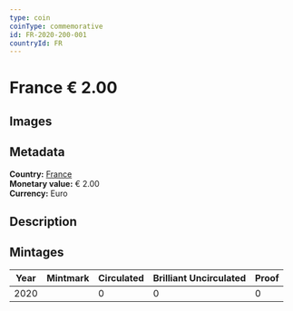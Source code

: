 ```yaml
---
type: coin
coinType: commemorative
id: FR-2020-200-001
countryId: FR
---
```


# France € 2.00

## Images


## Metadata

**Country:** [France](../../Countries/France/index.md)\
**Monetary value:** € 2.00\
**Currency:** Euro

## Description


## Mintages

| Year | Mintmark | Circulated | Brilliant Uncirculated | Proof |
| ---- | -------- | ---------- | ---------------------- | ----- |
| 2020 |  | 0| 0 | 0 |
